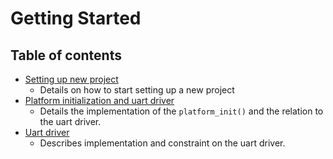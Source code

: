 # Getting Started

## Table of contents
- [Setting up new project](01-setting-up-new-project.md)
  - Details on how to start setting up a new project
- [Platform initialization and uart driver](02-platform_init-and-uart-driver.md)
  - Details the implementation of the `platform_init()` and the relation to the uart driver.
- [Uart driver](03-uart-driver.md)
  - Describes implementation and constraint on the uart driver.
